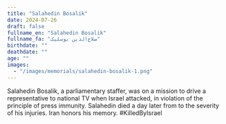 ```yaml
---
title: "Salahedin Bosalik"
date: 2024-07-26
draft: false
fullname_en: "Salahedin Bosalik"
fullname_fa: "صلاح‌الدین بوسلیک"
birthdate: ""
deathdate: ""
age: ""
images:
  - "/images/memorials/salahedin-bosalik-1.png"
---
```


Salahedin Bosalik, a parliamentary staffer, was on a mission to drive a representative to national TV when Israel attacked, in violation of the principle of press immunity. Salahedin died a day later from to the severity of his injuries. Iran honors his memory.
#KilledByIsrael